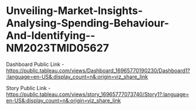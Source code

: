# Unveiling-Market-Insights-Analysing-Spending-Behaviour-And-Identifying--NM2023TMID05627


Dashboard Public Link - https://public.tableau.com/views/Dashboard_16965770190230/Dashboard1?:language=en-US&:display_count=n&:origin=viz_share_link

Story Public Link - https://public.tableau.com/views/story_16965777073740/Story1?:language=en-US&:display_count=n&:origin=viz_share_link

